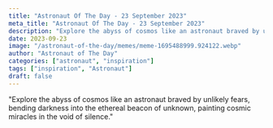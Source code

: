 ```yaml
---
title: "Astronaut Of The Day - 23 September 2023"
meta_title: "Astronaut Of The Day - 23 September 2023"
description: "Explore the abyss of cosmos like an astronaut braved by unlikely fears, bending darkness into the ethereal beacon of unknown, painting cosmic miracles in the void of silence."
date: 2023-09-23
image: "/astronaut-of-the-day/memes/meme-1695488999.924122.webp"
author: "Astronaut of The Day"
categories: ["astronaut", "inspiration"]
tags: ["inspiration", "Astronaut"]
draft: false
---
```

"Explore the abyss of cosmos like an astronaut braved by unlikely fears, bending darkness into the ethereal beacon of unknown, painting cosmic miracles in the void of silence."
        